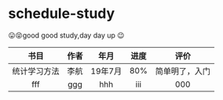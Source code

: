 # schedule-study 
😛😝good good study,day day up 😉

书目 |作者 | 年月 | 进度 | 评价
:-: | :-: | :-: | :-: | :-:
统计学习方法 | 李航 | 19年7月 | 80% | 简单明了，入门| 
fff | ggg| hhh | iii | 000|
